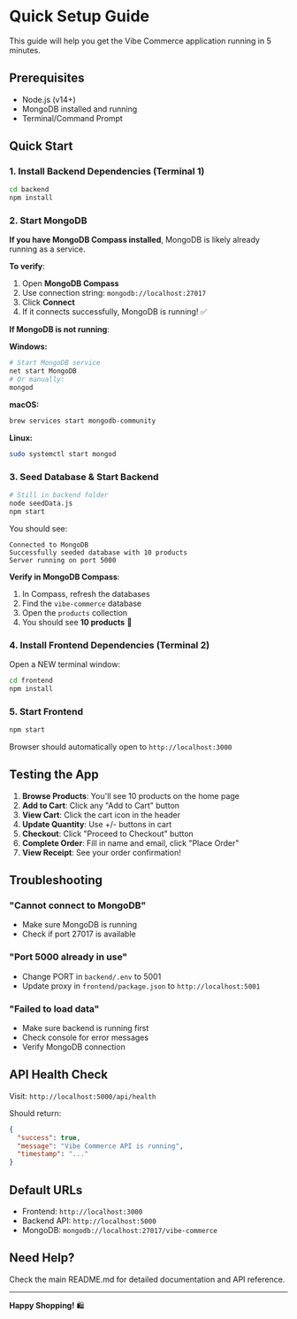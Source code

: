 # Quick Setup Guide

This guide will help you get the Vibe Commerce application running in 5 minutes.

## Prerequisites

- Node.js (v14+)
- MongoDB installed and running
- Terminal/Command Prompt

## Quick Start

### 1. Install Backend Dependencies (Terminal 1)

```bash
cd backend
npm install
```

### 2. Start MongoDB

**If you have MongoDB Compass installed**, MongoDB is likely already running as a service.

**To verify**:
1. Open **MongoDB Compass**
2. Use connection string: `mongodb://localhost:27017`
3. Click **Connect**
4. If it connects successfully, MongoDB is running! ✅

**If MongoDB is not running**:

**Windows:**
```bash
# Start MongoDB service
net start MongoDB
# Or manually:
mongod
```

**macOS:**
```bash
brew services start mongodb-community
```

**Linux:**
```bash
sudo systemctl start mongod
```

### 3. Seed Database & Start Backend

```bash
# Still in backend folder
node seedData.js
npm start
```

You should see:
```
Connected to MongoDB
Successfully seeded database with 10 products
Server running on port 5000
```

**Verify in MongoDB Compass**:
1. In Compass, refresh the databases
2. Find the `vibe-commerce` database
3. Open the `products` collection
4. You should see **10 products** 🎉

### 4. Install Frontend Dependencies (Terminal 2)

Open a NEW terminal window:

```bash
cd frontend
npm install
```

### 5. Start Frontend

```bash
npm start
```

Browser should automatically open to `http://localhost:3000`

## Testing the App

1. **Browse Products**: You'll see 10 products on the home page
2. **Add to Cart**: Click any "Add to Cart" button
3. **View Cart**: Click the cart icon in the header
4. **Update Quantity**: Use +/- buttons in cart
5. **Checkout**: Click "Proceed to Checkout" button
6. **Complete Order**: Fill in name and email, click "Place Order"
7. **View Receipt**: See your order confirmation!

## Troubleshooting

### "Cannot connect to MongoDB"
- Make sure MongoDB is running
- Check if port 27017 is available

### "Port 5000 already in use"
- Change PORT in `backend/.env` to 5001
- Update proxy in `frontend/package.json` to `http://localhost:5001`

### "Failed to load data"
- Make sure backend is running first
- Check console for error messages
- Verify MongoDB connection

## API Health Check

Visit: `http://localhost:5000/api/health`

Should return:
```json
{
  "success": true,
  "message": "Vibe Commerce API is running",
  "timestamp": "..."
}
```

## Default URLs

- Frontend: `http://localhost:3000`
- Backend API: `http://localhost:5000`
- MongoDB: `mongodb://localhost:27017/vibe-commerce`

## Need Help?

Check the main README.md for detailed documentation and API reference.

---

**Happy Shopping!** 🛍️
